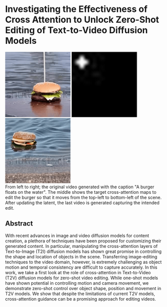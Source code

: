 # Investigating the Effectiveness of Cross Attention to Unlock Zero-Shot Editing of Text-to-Video Diffusion Models
<figures>
    <div>
      <img src="resources/original-burger.gif" width="210" height="210" >  
      <img src="resources/ezgif.com-animated-gif-maker.gif"  width="210" height="210" > 
      <img src="resources/edited-burger.gif" width="210" height="210" > 
    </div>
    <figcaption>From left to right; the original video generated with the caption "A burger floats on the water". The middle shows the target cross-attention maps to edit the burger so that it moves from the top-left to bottom-left of the scene. After updating the latent, the last video is generated capturing the intended edit.</figcaption>
</figures>

## Abstract
 With recent advances in image and video diffusion models for content creation, a plethora of techniques have been proposed for customizing their generated content. 
In particular, manipulating the cross-attention layers of Text-to-Image (T2I) diffusion models has shown great promise in controlling the shape and location of objects in the scene. Transferring image-editing techniques to the video domain, however, is extremely challenging as object motion and temporal consistency are difficult to capture accurately. In this work, we take a first look at the role of cross-attention in Text-to-Video (T2V) diffusion models for zero-shot video editing. While one-shot models have shown potential in controlling motion and camera movement, we demonstrate zero-shot control over object shape, position and movement in T2V models. We show that despite the limitations of current T2V models, cross-attention guidance can be a promising approach for editing videos.
